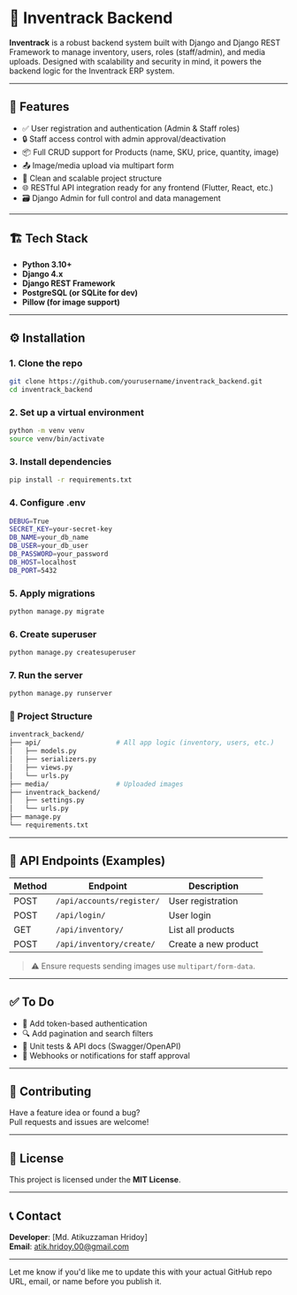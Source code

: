 # 🧠 Inventrack Backend

**Inventrack** is a robust backend system built with Django and Django REST Framework to manage inventory, users, roles (staff/admin), and media uploads. Designed with scalability and security in mind, it powers the backend logic for the Inventrack ERP system.

---

## 🚀 Features

- ✅ User registration and authentication (Admin & Staff roles)
- 🔒 Staff access control with admin approval/deactivation
- 📦 Full CRUD support for Products (name, SKU, price, quantity, image)
- 📤 Image/media upload via multipart form
- 🧾 Clean and scalable project structure
- 🌐 RESTful API integration ready for any frontend (Flutter, React, etc.)
- 🗃️ Django Admin for full control and data management

---

## 🏗️ Tech Stack

- **Python 3.10+**
- **Django 4.x**
- **Django REST Framework**
- **PostgreSQL (or SQLite for dev)**
- **Pillow (for image support)**

---

## ⚙️ Installation


### 1. Clone the repo

```bash
git clone https://github.com/yourusername/inventrack_backend.git
cd inventrack_backend
```

### 2. Set up a virtual environment 

```bash
python -m venv venv 
source venv/bin/activate
``` 
### 3. Install dependencies
``` bash
pip install -r requirements.txt
```
### 4. Configure .env
```bash
DEBUG=True
SECRET_KEY=your-secret-key
DB_NAME=your_db_name
DB_USER=your_db_user
DB_PASSWORD=your_password
DB_HOST=localhost
DB_PORT=5432
```
### 5. Apply migrations
```bash
python manage.py migrate
```

### 6. Create superuser
```bash
python manage.py createsuperuser
```

### 7. Run the server
```bash
python manage.py runserver
```
### 📁 Project Structure

```bash
inventrack_backend/
├── api/                   # All app logic (inventory, users, etc.)
│   ├── models.py
│   ├── serializers.py
│   ├── views.py
│   └── urls.py
├── media/                 # Uploaded images
├── inventrack_backend/
│   ├── settings.py
│   └── urls.py
├── manage.py
└── requirements.txt
```
---
## 📡 API Endpoints (Examples)

| Method | Endpoint                  | Description         |
|--------|---------------------------|---------------------|
| POST   | `/api/accounts/register/` | User registration   |
| POST   | `/api/login/`             | User login          |
| GET    | `/api/inventory/`         | List all products   |
| POST   | `/api/inventory/create/`  | Create a new product|

> ⚠️ Ensure requests sending images use `multipart/form-data`.
---
## ✅ To Do

- 🔐 Add token-based authentication  
- 🔍 Add pagination and search filters  
- 🧪 Unit tests & API docs (Swagger/OpenAPI)  
- 🔔 Webhooks or notifications for staff approval  

---

## 💬 Contributing

Have a feature idea or found a bug?  
Pull requests and issues are welcome!

---

## 📝 License

This project is licensed under the **MIT License**.

---

## 📞 Contact

**Developer**: [Md. Atikuzzaman Hridoy]  
**Email**: atik.hridoy.00@gmail.com  




---

Let me know if you'd like me to update this with your actual GitHub repo URL, email, or name before you publish it.



